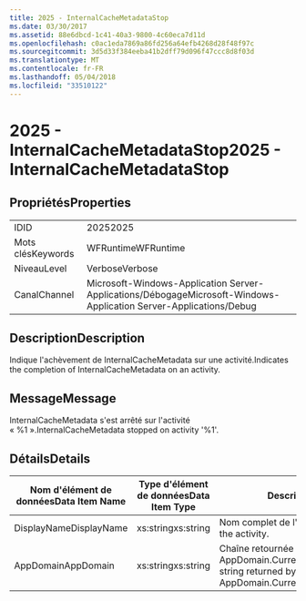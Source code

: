 ```yaml
---
title: 2025 - InternalCacheMetadataStop
ms.date: 03/30/2017
ms.assetid: 88e6dbcd-1c41-40a3-9800-4c60eca7d11d
ms.openlocfilehash: c0ac1eda7869a86fd256a64efb4268d28f48f97c
ms.sourcegitcommit: 3d5d33f384eeba41b2dff79d096f47ccc8d8f03d
ms.translationtype: MT
ms.contentlocale: fr-FR
ms.lasthandoff: 05/04/2018
ms.locfileid: "33510122"
---
```

# <a name="2025---internalcachemetadatastop"></a><span data-ttu-id="2a111-102">2025 - InternalCacheMetadataStop</span><span class="sxs-lookup"><span data-stu-id="2a111-102">2025 - InternalCacheMetadataStop</span></span>
## <a name="properties"></a><span data-ttu-id="2a111-103">Propriétés</span><span class="sxs-lookup"><span data-stu-id="2a111-103">Properties</span></span>  
  
|||  
|-|-|  
|<span data-ttu-id="2a111-104">ID</span><span class="sxs-lookup"><span data-stu-id="2a111-104">ID</span></span>|<span data-ttu-id="2a111-105">2025</span><span class="sxs-lookup"><span data-stu-id="2a111-105">2025</span></span>|  
|<span data-ttu-id="2a111-106">Mots clés</span><span class="sxs-lookup"><span data-stu-id="2a111-106">Keywords</span></span>|<span data-ttu-id="2a111-107">WFRuntime</span><span class="sxs-lookup"><span data-stu-id="2a111-107">WFRuntime</span></span>|  
|<span data-ttu-id="2a111-108">Niveau</span><span class="sxs-lookup"><span data-stu-id="2a111-108">Level</span></span>|<span data-ttu-id="2a111-109">Verbose</span><span class="sxs-lookup"><span data-stu-id="2a111-109">Verbose</span></span>|  
|<span data-ttu-id="2a111-110">Canal</span><span class="sxs-lookup"><span data-stu-id="2a111-110">Channel</span></span>|<span data-ttu-id="2a111-111">Microsoft-Windows-Application Server-Applications/Débogage</span><span class="sxs-lookup"><span data-stu-id="2a111-111">Microsoft-Windows-Application Server-Applications/Debug</span></span>|  
  
## <a name="description"></a><span data-ttu-id="2a111-112">Description</span><span class="sxs-lookup"><span data-stu-id="2a111-112">Description</span></span>  
 <span data-ttu-id="2a111-113">Indique l'achèvement de InternalCacheMetadata sur une activité.</span><span class="sxs-lookup"><span data-stu-id="2a111-113">Indicates the completion of InternalCacheMetadata on an activity.</span></span>  
  
## <a name="message"></a><span data-ttu-id="2a111-114">Message</span><span class="sxs-lookup"><span data-stu-id="2a111-114">Message</span></span>  
 <span data-ttu-id="2a111-115">InternalCacheMetadata s'est arrêté sur l'activité « %1 ».</span><span class="sxs-lookup"><span data-stu-id="2a111-115">InternalCacheMetadata stopped on activity '%1'.</span></span>  
  
## <a name="details"></a><span data-ttu-id="2a111-116">Détails</span><span class="sxs-lookup"><span data-stu-id="2a111-116">Details</span></span>  
  
|<span data-ttu-id="2a111-117">Nom d'élément de données</span><span class="sxs-lookup"><span data-stu-id="2a111-117">Data Item Name</span></span>|<span data-ttu-id="2a111-118">Type d'élément de données</span><span class="sxs-lookup"><span data-stu-id="2a111-118">Data Item Type</span></span>|<span data-ttu-id="2a111-119">Description</span><span class="sxs-lookup"><span data-stu-id="2a111-119">Description</span></span>|  
|--------------------|--------------------|-----------------|  
|<span data-ttu-id="2a111-120">DisplayName</span><span class="sxs-lookup"><span data-stu-id="2a111-120">DisplayName</span></span>|<span data-ttu-id="2a111-121">xs:string</span><span class="sxs-lookup"><span data-stu-id="2a111-121">xs:string</span></span>|<span data-ttu-id="2a111-122">Nom complet de l'activité.</span><span class="sxs-lookup"><span data-stu-id="2a111-122">The display name of the activity.</span></span>|  
|<span data-ttu-id="2a111-123">AppDomain</span><span class="sxs-lookup"><span data-stu-id="2a111-123">AppDomain</span></span>|<span data-ttu-id="2a111-124">xs:string</span><span class="sxs-lookup"><span data-stu-id="2a111-124">xs:string</span></span>|<span data-ttu-id="2a111-125">Chaîne retournée par AppDomain.CurrentDomain.FriendlyName.</span><span class="sxs-lookup"><span data-stu-id="2a111-125">The string returned by AppDomain.CurrentDomain.FriendlyName.</span></span>|
